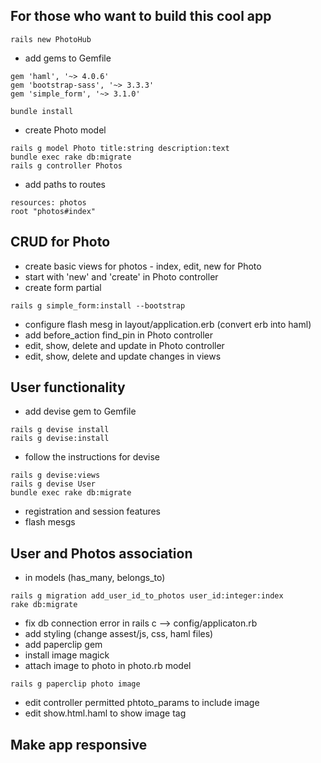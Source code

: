 For those who want to build this cool app
-----------------------------------------

```
rails new PhotoHub
```
- add gems to Gemfile
```
gem 'haml', '~> 4.0.6'
gem 'bootstrap-sass', '~> 3.3.3'
gem 'simple_form', '~> 3.1.0'
```
 
```
bundle install
 ```
 - create Photo model
 ``` 
 rails g model Photo title:string description:text
 bundle exec rake db:migrate
 rails g controller Photos 
 ```
 - add paths to routes
 ```
 resources: photos
 root "photos#index"
 ```

CRUD for Photo
-
- create basic views for photos - index, edit, new for Photo
- start with 'new' and 'create' in Photo controller
- create form partial

```
rails g simple_form:install --bootstrap
```
- configure flash mesg in layout/application.erb (convert erb into haml)
- add before_action find_pin in Photo controller
- edit, show, delete and update in Photo controller
- edit, show, delete and update changes in views

User functionality
-
- add devise gem to Gemfile
```
rails g devise install
rails g devise:install
```
- follow the instructions for devise
```
rails g devise:views
rails g devise User
bundle exec rake db:migrate
```
- registration and session features
- flash mesgs

User and Photos association
-
 - in models (has_many, belongs_to)

```
rails g migration add_user_id_to_photos user_id:integer:index
rake db:migrate
```
- fix db connection error in rails c  --> config/applicaton.rb
- add styling (change assest/js, css, haml files)
- add paperclip gem
- install image magick
- attach image to photo in photo.rb model
```
rails g paperclip photo image
```
- edit controller permitted phtoto_params to include image
- edit show.html.haml to show image tag

Make app responsive
 -
